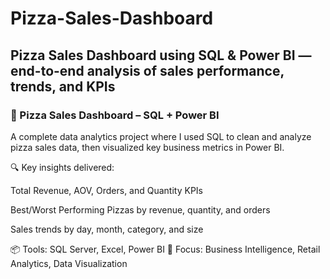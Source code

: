 # Pizza-Sales-Dashboard
## Pizza Sales Dashboard using SQL &amp; Power BI — end-to-end analysis of sales performance, trends, and KPIs
### 🍕 Pizza Sales Dashboard – SQL + Power BI
A complete data analytics project where I used SQL to clean and analyze pizza sales data, then visualized key business metrics in Power BI.

🔍 Key insights delivered:

Total Revenue, AOV, Orders, and Quantity KPIs

Best/Worst Performing Pizzas by revenue, quantity, and orders

Sales trends by day, month, category, and size

📦 Tools: SQL Server, Excel, Power BI
🎯 Focus: Business Intelligence, Retail Analytics, Data Visualization
